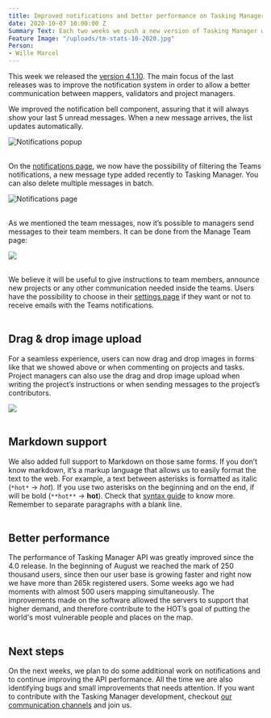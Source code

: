 ```yaml
---
title: Improved notifications and better performance on Tasking Manager
date: 2020-10-07 10:00:00 Z
Summary Text: Each two weeks we push a new version of Tasking Manager with new features, bug fixes and enhancements. It has been a time since our last blog post, so let’s take a look on what is new on Tasking Manager.
Feature Image: "/uploads/tm-stats-10-2020.jpg"
Person:
- Wille Marcel
---
```


This week we released the [version 4.1.10](https://github.com/hotosm/tasking-manager/releases/tag/v4.1.10). The main focus of the last releases was to improve the notification system in order to allow a better communication between mappers, validators and project managers.

We improved the notification bell component, assuring that it will always show your last 5 unread messages. When a new message arrives, the list updates automatically.

![Notifications popup](/uploads/tm-notifications-popup.png)
<br><br>

On the [notifications page](https://tasks.hotosm.org/inbox), we now have the possibility of filtering the Teams notifications, a new message type added recently to Tasking Manager. You can also delete multiple messages in batch.

![Notifications page](/uploads/tm-notifications-page.png)
<br><br>

As we mentioned the team messages, now it’s possible to managers send messages to their team members. It can be done from the Manage Team page:

![](/uploads/tm-team-notifications.gif)
<br><br>

We believe it will be useful to give instructions to team members, announce new projects or any other communication needed inside the teams. Users have the possibility to choose in their [settings page](https://tasks.hotosm.org/settings) if they want or not to receive emails with the Teams notifications.<br><br>

## Drag & drop image upload

For a seamless experience, users can now drag and drop images in forms like that we showed above or when commenting on projects and tasks. Project managers can also use the drag and drop image upload when writing the project’s instructions or when sending messages to the project’s contributors.

![](/uploads/tm-drag-drop-upload.gif)
<br><br>

## Markdown support

We also added full support to Markdown on those same forms. If you don’t know markdown, it’s a markup language that allows us to easily format the text to the web. For example, a text between asterisks is formatted as italic (`*hot*` → *hot*). If you use two asterisks on the beginning and on the end, if will be bold (`**hot**` → **hot**).  Check that [syntax guide](https://www.markdownguide.org/basic-syntax/) to know more. Remember to separate paragraphs with a blank line.<br><br>

## Better performance

The performance of Tasking Manager API was greatly improved since the 4.0 release. In the beginning of August we reached the mark of 250 thousand users, since then our user base is growing faster and right now we have more than 265k registered users. Some weeks ago we had moments with almost 500 users mapping simultaneously. The improvements made on the software allowed the servers to support that higher demand, and therefore contribute to the HOT’s goal of putting the world's most vulnerable people and places on the map.<br><br>

## Next steps

On the next weeks, we plan to do some additional work on notifications and to continue improving the API performance. All the time we are also identifying bugs and small improvements that needs attention. If you want to contribute with the Tasking Manager development, checkout [our communication channels](https://github.com/hotosm/tasking-manager/blob/develop/docs/working-groups.md) and join us.
